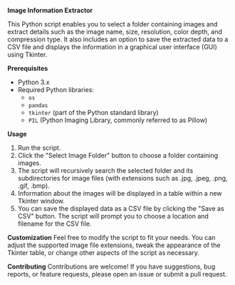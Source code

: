 **Image Information Extractor**

This Python script enables you to select a folder containing images and extract details such as the image name, size, resolution, color depth, and compression type. It also includes an option to save the extracted data to a CSV file and displays the information in a graphical user interface (GUI) using Tkinter.

**Prerequisites**
- Python 3.x
- Required Python libraries: 
  - `os`
  - `pandas`
  - `tkinter` (part of the Python standard library)
  - `PIL` (Python Imaging Library, commonly referred to as Pillow)

**Usage**
1. Run the script.
2. Click the "Select Image Folder" button to choose a folder containing images.
3. The script will recursively search the selected folder and its subdirectories for image files (with extensions such as .jpg, .jpeg, .png, .gif, .bmp).
4. Information about the images will be displayed in a table within a new Tkinter window.
5. You can save the displayed data as a CSV file by clicking the "Save as CSV" button. The script will prompt you to choose a location and filename for the CSV file.

**Customization**
Feel free to modify the script to fit your needs. You can adjust the supported image file extensions, tweak the appearance of the Tkinter table, or change other aspects of the script as necessary.

**Contributing**
Contributions are welcome! If you have suggestions, bug reports, or feature requests, please open an issue or submit a pull request.

